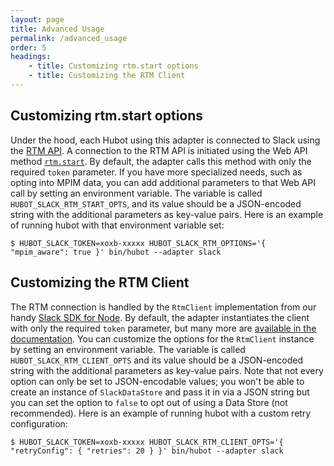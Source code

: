 ```yaml
---
layout: page
title: Advanced Usage
permalink: /advanced_usage
order: 5
headings:
    - title: Customizing rtm.start options
    - title: Customizing the RTM Client
---
```


## Customizing rtm.start options

Under the hood, each Hubot using this adapter is connected to Slack using the [RTM API](https://api.slack.com/rtm). A
connection to the RTM API is initiated using the Web API method [`rtm.start`](https://api.slack.com/methods/rtm.start).
By default, the adapter calls this method with only the required `token` parameter. If you have more specialized needs,
such as opting into MPIM data, you can add additional parameters to that Web API call by setting an environment
variable. The variable is called `HUBOT_SLACK_RTM_START_OPTS`, and its value should be a JSON-encoded string with
the additional parameters as key-value pairs. Here is an example of running hubot with that environment variable set:

```
$ HUBOT_SLACK_TOKEN=xoxb-xxxxx HUBOT_SLACK_RTM_OPTIONS='{ "mpim_aware": true }' bin/hubot --adapter slack
```

## Customizing the RTM Client

The RTM connection is handled by the `RtmClient` implementation from our handy
[Slack SDK for Node](https://github.com/slackapi/node-slack-sdk). By default, the adapter instantiates the client with
only the required `token` parameter, but many more are
[available in the documentation](https://slackapi.github.io/node-slack-sdk/reference/RTMClient#new_RTMClient_new). You
can customize the options for the `RtmClient` instance by setting an environment variable. The variable is called
`HUBOT_SLACK_RTM_CLIENT_OPTS` and its value should be a JSON-encoded string with the additional parameters as key-value
pairs. Note that not every option can only be set to JSON-encodable values; you won't be able to create an instance of
`SlackDataStore` and pass it in via a JSON string but you can set the option to `false` to opt out of using a Data Store
(not recommended). Here is an example of running hubot with a custom retry configuration:

```
$ HUBOT_SLACK_TOKEN=xoxb-xxxxx HUBOT_SLACK_RTM_CLIENT_OPTS='{ "retryConfig": { "retries": 20 } }' bin/hubot --adapter slack
```
